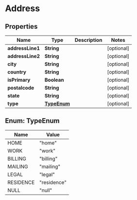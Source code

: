 
# Address

## Properties
Name | Type | Description | Notes
------------ | ------------- | ------------- | -------------
**addressLine1** | **String** |  |  [optional]
**addressLine2** | **String** |  |  [optional]
**city** | **String** |  |  [optional]
**country** | **String** |  |  [optional]
**isPrimary** | **Boolean** |  |  [optional]
**postalcode** | **String** |  |  [optional]
**state** | **String** |  |  [optional]
**type** | [**TypeEnum**](#TypeEnum) |  |  [optional]


<a name="TypeEnum"></a>
## Enum: TypeEnum
Name | Value
---- | -----
HOME | &quot;home&quot;
WORK | &quot;work&quot;
BILLING | &quot;billing&quot;
MAILING | &quot;mailing&quot;
LEGAL | &quot;legal&quot;
RESIDENCE | &quot;residence&quot;
NULL | &quot;null&quot;



